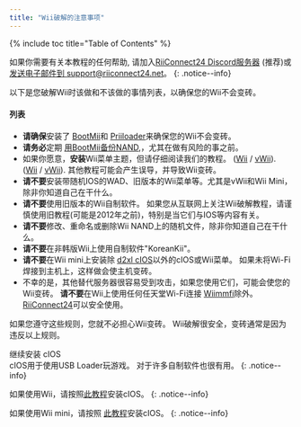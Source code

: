 ```yaml
---
title: "Wii破解的注意事项"
---
```


{% include toc title="Table of Contents" %}

如果你需要有关本教程的任何帮助, 请加入[RiiConnect24 Discord服务器](https://discord.gg/rc24) (推荐)或 [发送电子邮件到 support@riiconnect24.net](mailto:support@riiconnect24.net)。
{: .notice--info}

以下是您破解Wii时该做和不该做的事情列表，以确保您的Wii不会变砖。

#### 列表

- **请确保**安装了 [BootMii](bootmii)和 [Priiloader](priiloader)来确保您的Wii不会变砖。
- **请务必**定期 [用BootMii备份NAND](bootmii),，尤其在做有风险的事之前。
- 如果你愿意，**安装**Wii菜单主题，但请仔细阅读我们的教程。 ([Wii](themes) / [vWii](themes-vwii)). ([Wii](themes) / [vWii](themes-vwii)). 其他教程可能会产生误导，并导致Wii变砖。
- **请不要**安装带随机IOS的WAD、旧版本的Wii菜单等。尤其是vWii和Wii Mini，除非你知道自己在干什么。
- **请不要**使用旧版本的Wii自制软件。 如果您从互联网上关注Wii破解教程，请谨慎使用旧教程(可能是2012年之前)，特别是当它们与IOS等内容有关。
- **请不要**修改、重命名或删除Wii NAND上的随机文件，除非你知道自己在干什么。
- **请不要**在非韩版Wii上使用自制软件"KoreanKii"。
- **请不要**在Wii mini上安装除 [d2xl cIOS](cios-mini)以外的cIOS或Wii菜单。 如果未将Wi-Fi焊接到主机上，这样做会使主机变砖。
- 不幸的是，其他替代服务器很容易受到攻击，如果您使用它们，可能会使您的Wii变砖。 **请不要**在Wii上使用任何任天堂Wi-Fi连接 [Wiimmfi](wiimmfi)除外。 [RiiConnect24](riiconnect24)可以安全使用。

如果您遵守这些规则，您就不必担心Wii变砖。 Wii破解很安全，变砖通常是因为违反以上规则。

继续安装 cIOS<br> cIOS用于使用USB Loader玩游戏。 对于许多自制软件也很有用。
{: .notice--info}

如果使用Wii，请按照[此教程](cios)安装cIOS。
{: .notice--info}

如果使用Wii mini，请按照 [此教程](cios-mini)安装cIOS。
{: .notice--info}
